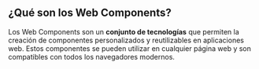 ## ¿Qué son los Web Components?

Los Web Components son un **conjunto de tecnologías** que permiten la creación de componentes personalizados y reutilizables en aplicaciones web. Estos componentes se pueden utilizar en cualquier página web y son compatibles con todos los navegadores modernos.
